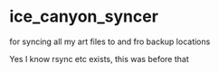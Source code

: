 # ice_canyon_syncer
 
for syncing all my art files to and fro backup locations 

Yes I know rsync etc exists, this was before that
